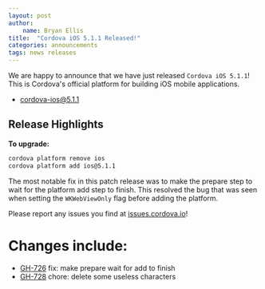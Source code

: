 ```yaml
---
layout: post
author:
    name: Bryan Ellis
title:  "Cordova iOS 5.1.1 Released!"
categories: announcements
tags: news releases
---
```


We are happy to announce that we have just released `Cordova iOS 5.1.1`! This is Cordova's official platform for building iOS mobile applications.

* [cordova-ios@5.1.1](https://www.npmjs.com/package/cordova-ios)

## Release Highlights

**To upgrade:**

```bash
cordova platform remove ios
cordova platform add ios@5.1.1
```

The most notable fix in this patch release was to make the prepare step to wait for the platform add step to finish. This resolved the bug that was seen when setting the `WKWebViewOnly` flag before adding the platform.

Please report any issues you find at [issues.cordova.io](http://issues.cordova.io/)!

<!--more-->
# Changes include:

* [GH-726](https://github.com/apache/cordova-ios/pull/726) fix: make prepare wait for add to finish
* [GH-728](https://github.com/apache/cordova-ios/pull/728) chore: delete some useless characters
